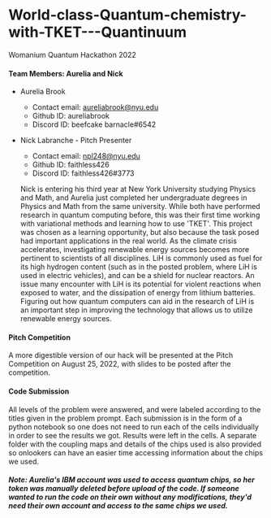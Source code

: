 # World-class-Quantum-chemistry-with-TKET---Quantinuum
Womanium Quantum Hackathon 2022

#### Team Members: Aurelia and Nick
* Aurelia Brook 
  * Contact email: aureliabrook@nyu.edu
  * Github ID: aureliabrook
  * Discord ID: beefcake barnacle#6542
* Nick Labranche - Pitch Presenter
  * Contact email: npl248@nyu.edu
  * Github ID: faithless426
  * Discord ID: faithless426#3773
  
  Nick is entering his third year at New York University studying Physics and Math, and Aurelia just completed her undergraduate degrees in Physics and Math from the same university. While both have performed research in quantum computing before, this was their first time working with variational methods and learning how to use 'TKET'. This project was chosen as a learning opportunity, but also because the task posed had important applications in the real world. As the climate crisis accelerates, investigating renewable energy sources becomes more pertinent to scientists of all disciplines. LiH is commonly used as fuel for its high hydrogen content (such as in the posted problem, where LiH is used in electric vehicles), and can be a shield for nuclear reactors. An issue many encounter with LiH is its potential for violent reactions when exposed to water, and the dissipation of energy from lithium batteries. Figuring out how quantum computers can aid in the research of LiH is an important step in improving the technology that allows us to utilize renewable energy sources.

#### Pitch Competition
A more digestible version of our hack will be presented at the Pitch Competition on August 25, 2022, with slides to be posted after the competition. 

#### Code Submission
All levels of the problem were answered, and were labeled according to the titles given in the problem prompt. Each submission is in the form of a python notebook so one does not need to run each of the cells individually in order to see the results we got. Results were left in the cells. A separate folder with the coupling maps and details of the chips used is also provided so onlookers can have an easier time accessing information about the chips we used.
##### Note: Aurelia's IBM account was used to access quantum chips, so her token was manually deleted before upload of the code. If someone wanted to run the code on their own without any modifications, they'd need their own account and access to the same chips we used.
